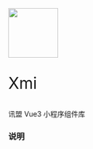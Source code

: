 <div class="xmi-doc__intro tc card">
  <img src="http://file.iming.work/32e0f78e1da19b305b8c.png" style="width:100px">
  <p class="mt20 mb10" style="font-size: 32px">Xmi</p>
  <p class="c-666 f14">讯盟 Vue3 小程序组件库</p>
</div>

### 说明
